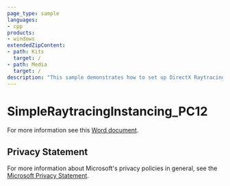 ```yaml
---
page_type: sample
languages:
- cpp
products:
- windows
extendedZipContent:
- path: Kits
  target: /
- path: Media
  target: /
description: "This sample demonstrates how to set up DirectX Raytracing (DXR) and render a number of triangles with instancing."
---
```


# SimpleRaytracingInstancing_PC12

For more information see this [Word document](https://github.com/microsoft/Xbox-ATG-Samples/blob/master/PCSamples/Raytracing/SimpleRaytracingInstancing_PC12/Readme.docx).

## Privacy Statement

For more information about Microsoft's privacy policies in general, see the [Microsoft Privacy Statement](https://privacy.microsoft.com/privacystatement/).
